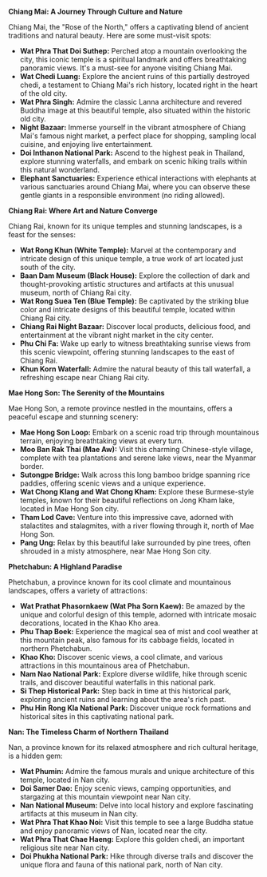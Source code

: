 **Chiang Mai: A Journey Through Culture and Nature**

Chiang Mai, the "Rose of the North," offers a captivating blend of ancient traditions and natural beauty. Here are some must-visit spots:

*   **Wat Phra That Doi Suthep:** Perched atop a mountain overlooking the city, this iconic temple is a spiritual landmark and offers breathtaking panoramic views. It's a must-see for anyone visiting Chiang Mai.
*   **Wat Chedi Luang:** Explore the ancient ruins of this partially destroyed chedi, a testament to Chiang Mai's rich history, located right in the heart of the old city.
*   **Wat Phra Singh:** Admire the classic Lanna architecture and revered Buddha image at this beautiful temple, also situated within the historic old city.
*   **Night Bazaar:** Immerse yourself in the vibrant atmosphere of Chiang Mai's famous night market, a perfect place for shopping, sampling local cuisine, and enjoying live entertainment.
*   **Doi Inthanon National Park:** Ascend to the highest peak in Thailand, explore stunning waterfalls, and embark on scenic hiking trails within this natural wonderland.
*   **Elephant Sanctuaries:** Experience ethical interactions with elephants at various sanctuaries around Chiang Mai, where you can observe these gentle giants in a responsible environment (no riding allowed).

**Chiang Rai: Where Art and Nature Converge**

Chiang Rai, known for its unique temples and stunning landscapes, is a feast for the senses:

*   **Wat Rong Khun (White Temple):** Marvel at the contemporary and intricate design of this unique temple, a true work of art located just south of the city.
*   **Baan Dam Museum (Black House):** Explore the collection of dark and thought-provoking artistic structures and artifacts at this unusual museum, north of Chiang Rai city.
*   **Wat Rong Suea Ten (Blue Temple):** Be captivated by the striking blue color and intricate designs of this beautiful temple, located within Chiang Rai city.
*   **Chiang Rai Night Bazaar:** Discover local products, delicious food, and entertainment at the vibrant night market in the city center.
*   **Phu Chi Fa:** Wake up early to witness breathtaking sunrise views from this scenic viewpoint, offering stunning landscapes to the east of Chiang Rai.
*   **Khun Korn Waterfall:** Admire the natural beauty of this tall waterfall, a refreshing escape near Chiang Rai city.

**Mae Hong Son: The Serenity of the Mountains**

Mae Hong Son, a remote province nestled in the mountains, offers a peaceful escape and stunning scenery:

*   **Mae Hong Son Loop:** Embark on a scenic road trip through mountainous terrain, enjoying breathtaking views at every turn.
*   **Moo Ban Rak Thai (Mae Aw):** Visit this charming Chinese-style village, complete with tea plantations and serene lake views, near the Myanmar border.
*   **Sutongpe Bridge:** Walk across this long bamboo bridge spanning rice paddies, offering scenic views and a unique experience.
*   **Wat Chong Klang and Wat Chong Kham:** Explore these Burmese-style temples, known for their beautiful reflections on Jong Kham lake, located in Mae Hong Son city.
*   **Tham Lod Cave:** Venture into this impressive cave, adorned with stalactites and stalagmites, with a river flowing through it, north of Mae Hong Son.
*   **Pang Ung:** Relax by this beautiful lake surrounded by pine trees, often shrouded in a misty atmosphere, near Mae Hong Son city.

**Phetchabun: A Highland Paradise**

Phetchabun, a province known for its cool climate and mountainous landscapes, offers a variety of attractions:

*   **Wat Prathat Phasornkaew (Wat Pha Sorn Kaew):** Be amazed by the unique and colorful design of this temple, adorned with intricate mosaic decorations, located in the Khao Kho area.
*   **Phu Thap Boek:** Experience the magical sea of mist and cool weather at this mountain peak, also famous for its cabbage fields, located in northern Phetchabun.
*   **Khao Kho:** Discover scenic views, a cool climate, and various attractions in this mountainous area of Phetchabun.
*   **Nam Nao National Park:** Explore diverse wildlife, hike through scenic trails, and discover beautiful waterfalls in this national park.
*   **Si Thep Historical Park:** Step back in time at this historical park, exploring ancient ruins and learning about the area's rich past.
*    **Phu Hin Rong Kla National Park:** Discover unique rock formations and historical sites in this captivating national park.

**Nan: The Timeless Charm of Northern Thailand**

Nan, a province known for its relaxed atmosphere and rich cultural heritage, is a hidden gem:

*   **Wat Phumin:** Admire the famous murals and unique architecture of this temple, located in Nan city.
*   **Doi Samer Dao:** Enjoy scenic views, camping opportunities, and stargazing at this mountain viewpoint near Nan city.
*   **Nan National Museum:** Delve into local history and explore fascinating artifacts at this museum in Nan city.
*   **Wat Phra That Khao Noi:** Visit this temple to see a large Buddha statue and enjoy panoramic views of Nan, located near the city.
*    **Wat Phra That Chae Haeng:** Explore this golden chedi, an important religious site near Nan city.
*   **Doi Phukha National Park:** Hike through diverse trails and discover the unique flora and fauna of this national park, north of Nan city.